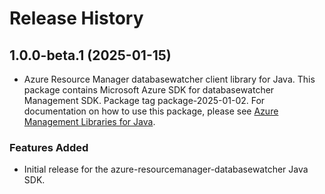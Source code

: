 # Release History

## 1.0.0-beta.1 (2025-01-15)

- Azure Resource Manager databasewatcher client library for Java. This package contains Microsoft Azure SDK for databasewatcher Management SDK.  Package tag package-2025-01-02. For documentation on how to use this package, please see [Azure Management Libraries for Java](https://aka.ms/azsdk/java/mgmt).
### Features Added

- Initial release for the azure-resourcemanager-databasewatcher Java SDK.
